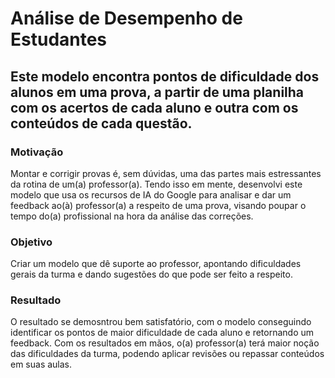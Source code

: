 # Análise de Desempenho de Estudantes
## Este modelo encontra pontos de dificuldade dos alunos em uma prova, a partir de uma planilha com os acertos de cada aluno e outra com os conteúdos de cada questão.

### Motivação
Montar e corrigir provas é, sem dúvidas, uma das partes mais estressantes da rotina de um(a) professor(a).
Tendo isso em mente, desenvolvi este modelo que usa os recursos de IA do Google para analisar e dar um feedback ao(à) professor(a) a respeito de uma prova, visando poupar o tempo do(a) profissional na hora da análise das correções.

### Objetivo
Criar um modelo que dê suporte ao professor, apontando dificuldades gerais da turma e dando sugestões do que pode ser feito a respeito.

### Resultado
O resultado se demosntrou bem satisfatório, com o modelo conseguindo identificar os pontos de maior dificuldade de cada aluno e retornando um feedback.
Com os resultados em mãos, o(a) professor(a) terá maior noção das dificuldades da turma, podendo aplicar revisões ou repassar conteúdos em suas aulas.
